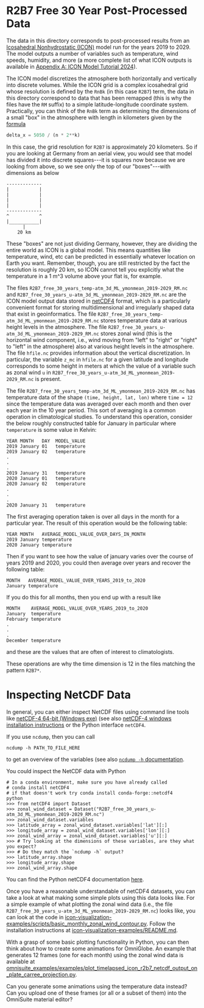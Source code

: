 # R2B7 Free 30 Year Post-Processed Data

The data in this directory corresponds to post-processed results from 
an [Icosahedral Nonhydrostatic (ICON)](https://www.dwd.de/EN/research/weatherforecasting/num_modelling/01_num_weather_prediction_modells/icon_description.html) 
model run for the years 2019 to 2029.  The model outputs a number of variables such as temperature, wind speeds, humidity, and more (a more complete list of 
what ICON outputs is available in [Appendix A: ICON Model Tutorial 2024](https://www.dwd.de/DE/leistungen/nwv_icon_tutorial/pdf_einzelbaende/icon_tutorial2024.html)). 

The ICON model discretizes the atmosphere both horizontally and vertically
into discrete volumes. While the ICON grid is a complex icosahedral grid whose 
resolution is defined by the `RnBk` (in this case `R2B7`) term, the data in this 
directory correspond to data that has been remapped (this is why the files have 
the `RM` suffix) to a simple latitude-longitude coordinate system. Practically,
you can think of the `RnBk` term as determining the dimensions of a small 
"box" in the atmosphere with length in kilometers given by the 
[formula](https://docs.icon-model.org/buildrun/buildrun_running.html#grid-files)

```python
delta_x = 5050 / (n * 2**k)
```
In this case, the grid resolution for `R2B7` is approximately 20 kilometers. So
if you are looking at Germany from an aerial view, you would see that model 
has divided it into discrete squares---it is squares now because we are looking
from above, so we see only the top of our "boxes"---with dimensions as below

```text
-------------
|           |
|           |
|           |
|           |
-------------
^           ^
|___________|
      |
    20 km
```
These "boxes" are not just dividing Germany, however, they are dividing the
entire world as ICON is a global model. This means quantities like temperature,
wind, etc can be predicted in essentially whatever location on Earth you want.
Remember, though, you are still restricted by the fact the resolution is roughly 
20 km, so ICON cannot tell you explicitly what the temperature in a 1 m^3 volume 
above your flat is, for example.

The files `R2B7_free_30_years_temp-atm_3d_ML_ymonmean_2019-2029_RM.nc`
and `R2B7_free_30_years_u-atm_3d_ML_ymonmean_2019-2029_RM.nc` are the ICON
model output data stored in [netCDF4](https://unidata.github.io/netcdf4-python/)
format, which is a particularly convenient format for storing multidimensional
and irregularly shaped data that exist in geoinformatics. The file
`R2B7_free_30_years_temp-atm_3d_ML_ymonmean_2019-2029_RM.nc` stores temperature
data at various height levels in the atmosphere. The file 
`R2B7_free_30_years_u-atm_3d_ML_ymonmean_2019-2029_RM.nc` stores zonal wind
(this is the horizontal wind component, i.e., wind moving from "left" to "right"
or "right" to "left" in the atmosphere) also at various height levels in the
atmosphere. The file `hfile.nc` provides information about the vertical
discretization. In particular, the variable `z_mc` in `hfile.nc` for a given
latitude and longitude corresponds to some height in meters at which the value 
of a variable such as zonal wind `u` in 
`R2B7_free_30_years_u-atm_3d_ML_ymonmean_2019-2029_RM.nc` is present.

The file `R2B7_free_30_years_temp-atm_3d_ML_ymonmean_2019-2029_RM.nc` has 
temperature data of the shape `(time, height, lat, lon)` where `time = 12`
since the temperature data was averaged over each month and then over each year
in the 10 year period. This sort of averaging is a common operation in 
climatological studies. To understand this operation, consider the below
roughly constructed table for January in particular where `temperature` is 
some value in Kelvin:

```text
YEAR MONTH   DAY  MODEL_VALUE
2019 January 01   temperature
2019 January 02   temperature
.
.
.
2019 January 31   temperature
2020 January 01   temperature
2020 January 02   temperature
.
.
.
2020 January 31   temperature
```

The first averaging operation taken is over all days in the month for a 
particular year. The result of this operation would be the following table:

```text
YEAR MONTH   AVERAGE_MODEL_VALUE_OVER_DAYS_IN_MONTH
2019 January temperature
2020 January temperature
```

Then if you want to see how the value of january varies over the course of
years 2019 and 2020, you could then average over years and recover the 
following table:

```text
MONTH   AVERAGE_MODEL_VALUE_OVER_YEARS_2019_to_2020
January temperature
```

If you do this for all months, then you end up with a result like

```text
MONTH    AVERAGE_MODEL_VALUE_OVER_YEARS_2019_to_2020
January  temperature
February temperature
.
.
.
December temperature
```

and these are the values that are often of interest to climatologists.

These operations are why the time dimension is 12 in the files matching the 
pattern `R2B7*`.

# Inspecting NetCDF Data

In general, you can either inspect NetCDF files using command line tools
like [netCDF-4 64-bit (Windows exe)](https://downloads.unidata.ucar.edu/netcdf/)
(see also [netCDF-4 windows installation instructions](https://pjbartlein.github.io/REarthSysSci/install_netCDF.html)
or the Python interface `netCDF4`.

If you use `ncdump`, then you can call

```shell
ncdump -h PATH_TO_FILE_HERE
```
to get an overview of the variables (see also [`ncdump -h` documentation](https://www.unidata.ucar.edu/software/netcdf/workshops/2009/utilities/NcdumpHeader.html).

You could inspect the NetCDF data with Python

```shell
# In a conda environment, make sure you have already called 
# conda install netCDF4 
# if that doesn't work try conda install conda-forge::netcdf4
python
>>> from netCDF4 import Dataset
>>> zonal_wind_dataset = Dataset("R2B7_free_30_years_u-atm_3d_ML_ymonmean_2019-2029_RM.nc")
>>> zonal_wind_dataset.variables
>>> latitude_array = zonal_wind_dataset.variables['lat'][:]
>>> longitude_array = zonal_wind_dataset.variables['lon'][:]
>>> zonal_wind_array = zonal_wind_dataset.variables['u'][:]
>>> # Try looking at the dimensions of these variables, are they what you expect?
>>> # Do they match the `ncdump -h` output?
>>> latitude_array.shape
>>> longitude_array.shape
>>> zonal_wind_array.shape
```
You can find the Python netCDF4 documentation [here](https://unidata.github.io/netcdf4-python/).

Once you have a reasonable understandable of netCDF4 datasets, you can take
a look at what making some simple plots using this data looks like.
For a simple example of what plotting the zonal wind data (i.e.,
the file `R2B7_free_30_years_u-atm_3d_ML_ymonmean_2019-2029_RM.nc`) looks like, 
you can look at the code in 
[icon-visualization-examples/scripts/basic_monthly_zonal_wind_contour.py](https://github.com/jfdev001/icon-visualization-examples/blob/main/scripts/basic_monthly_zonal_wind_contour.py). Follow the installation instructions at 
[icon-visualization-examples/README.md](https://github.com/jfdev001/icon-visualization-examples/tree/main).

With a grasp of some basic plotting functionality in Python, you can then
think about how to create some animations for OmniGlobe. An example that 
generates 12 frames (one for each month) using the zonal wind data is 
available at [omnisuite_examples/examples/plot_timelapsed_icon_r2b7_netcdf_output_on_plate_carree_projection.py](https://github.com/jfdev001/omnisuite-examples/blob/main/examples/plot_timelapsed_icon_r2b7_netcdf_output_on_plate_carree_projection.py).

Can you generate some animations using the temperature data instead? Can you
upload one of these frames (or all or a subset of them) into the OmniSuite
material editor?  
